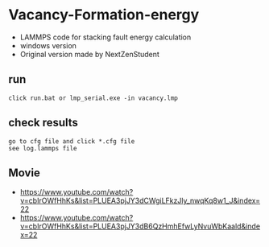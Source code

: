 # Vacancy-Formation-energy
- LAMMPS code for stacking fault energy calculation
- windows version
- Original version made by NextZenStudent


## run
	click run.bat or lmp_serial.exe -in vacancy.lmp


## check results
	go to cfg file and click *.cfg file
	see log.lammps file


## Movie
- https://www.youtube.com/watch?v=cbIrOWfHhKs&list=PLUEA3pjJY3dCWgiLFkzJly_nwqKq8w1_J&index=22
- https://www.youtube.com/watch?v=cbIrOWfHhKs&list=PLUEA3pjJY3dB6QzHmhEfwLyNvuWbKaald&index=22